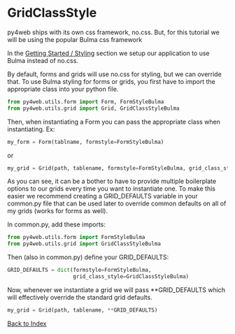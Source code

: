 # GridClassStyle

py4web ships with its own css framework, no.css. But, for this tutorial we will be 
using the popular Bulma css framework

In the [Getting Started / Styling](getting_started.md) section we setup our application
to use Bulma instead of no.css.

By default, forms and grids will use no.css for styling, but we can override that. To use 
Bulma styling for forms or grids, you first have to import the appropriate class into your 
python file.

```python
from py4web.utils.form import Form, FormStyleBulma
from py4web.utils.grid import Grid, GridClassStyleBulma
```

Then, when instantiating a Form you can pass the appropriate class when instantiating.  Ex:

```python
my_form = Form(tablname, formstyle=FormStyleBulma)
```

or

```python
my_grid = Grid(path, tablename, formstyle=FormStyleBulma, grid_class_style=GridClassStyleBulma)
```

As you can see, it can be a bother to have to provide multiple boilerplate options to our grids 
every time you want to instantiate one. To make this easier we recommend creating  a GRID_DEFAULTS 
variable in your common.py file that can be used later to override common defaults on all of 
my grids (works for forms as well).

In common.py, add these imports:

```python
from py4web.utils.form import FormStyleBulma
from py4web.utils.grid import GridClassStyleBulma
```

Then (also in common.py) define your GRID_DEFAULTS:

```python
GRID_DEFAULTS = dict(formstyle=FormStyleBulma,
                     grid_class_style=GridClassStyleBulma)
```

Now, whenever we instantiate a grid we will pass **GRID_DEFAULTS which will effectively 
override the standard grid defaults.

```python
my_grid = Grid(path, tablename, **GRID_DEFAULTS)
```

[Back to Index](../README.md)
